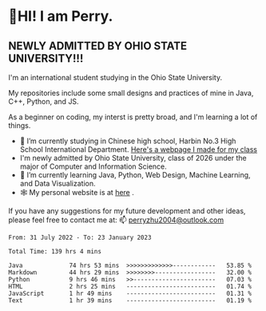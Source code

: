 # 🌄HI! I am Perry. <br> #
## NEWLY ADMITTED BY OHIO STATE UNIVERSITY!!! ##  
I'm an international student studying in the Ohio State University. <br>

My repositories include some small designs and practices of mine in Java, C++, Python, and JS. <br>

As a beginner on coding, my interst is pretty broad, and I'm learning a lot of things. <br>
- 🔭 I’m currently studying in Chinese high school, Harbin No.3 High School International Department. [Here's a webpage I made for my class](https://perry2004.github.io/weirdos/)
- I'm newly admitted by Ohio State University, class of 2026 under the major of Computer and Information Science. 
- 🌱 I’m currently learning Java, Python, Web Design, Machine Learning, and Data Visualization. 
- 🕸️ My personal website is at <a href="https://zhu-yp.cn">here</a> .  

If you have any suggestions for my future development and other ideas, please feel free to contact me at: 📫 [perryzhu2004@outlook.com](mailto:perryzhu2004@outlook.com)

<!--START_SECTION:waka-->

```text
From: 31 July 2022 - To: 23 January 2023

Total Time: 139 hrs 4 mins

Java             74 hrs 53 mins  >>>>>>>>>>>>>------------   53.85 %
Markdown         44 hrs 29 mins  >>>>>>>>-----------------   32.00 %
Python           9 hrs 46 mins   >>-----------------------   07.03 %
HTML             2 hrs 25 mins   -------------------------   01.74 %
JavaScript       1 hr 49 mins    -------------------------   01.31 %
Text             1 hr 39 mins    -------------------------   01.19 %
```

<!--END_SECTION:waka-->